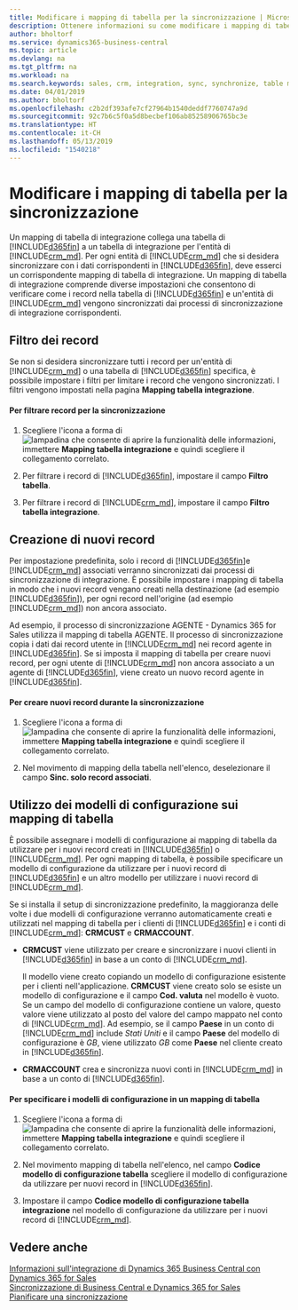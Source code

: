 ```yaml
---
title: Modificare i mapping di tabella per la sincronizzazione | Microsoft Docs
description: Ottenere informazioni su come modificare i mapping di tabella che vengono utilizzati quando si sincronizzano dati tra Business Central e Dynamics 365 for Sales.
author: bholtorf
ms.service: dynamics365-business-central
ms.topic: article
ms.devlang: na
ms.tgt_pltfrm: na
ms.workload: na
ms.search.keywords: sales, crm, integration, sync, synchronize, table mapping
ms.date: 04/01/2019
ms.author: bholtorf
ms.openlocfilehash: c2b2df393afe7cf27964b1540deddf7760747a9d
ms.sourcegitcommit: 92c7b6c5f0a5d8becbef106ab85258906765bc3e
ms.translationtype: HT
ms.contentlocale: it-CH
ms.lasthandoff: 05/13/2019
ms.locfileid: "1540218"
---
```

# <a name="modify-table-mappings-for-synchronization"></a>Modificare i mapping di tabella per la sincronizzazione
Un mapping di tabella di integrazione collega una tabella di [!INCLUDE[d365fin](includes/d365fin_md.md)] a un tabella di integrazione per l'entità di [!INCLUDE[crm_md](includes/crm_md.md)]. Per ogni entità di [!INCLUDE[crm_md](includes/crm_md.md)] che si desidera sincronizzare con i dati corrispondenti in [!INCLUDE[d365fin](includes/d365fin_md.md)], deve esserci un corrispondente mapping di tabella di integrazione. Un mapping di tabella di integrazione comprende diverse impostazioni che consentono di verificare come i record nella tabella di [!INCLUDE[d365fin](includes/d365fin_md.md)] e un'entità di [!INCLUDE[crm_md](includes/crm_md.md)] vengono sincronizzati dai processi di sincronizzazione di integrazione corrispondenti.  

## <a name="filtering-records"></a>Filtro dei record  
 Se non si desidera sincronizzare tutti i record per un'entità di [!INCLUDE[crm_md](includes/crm_md.md)] o una tabella di [!INCLUDE[d365fin](includes/d365fin_md.md)] specifica, è possibile impostare i filtri per limitare i record che vengono sincronizzati. I filtri vengono impostati nella pagina **Mapping tabella integrazione**.  

#### <a name="to-filter-records-for-synchronization"></a>Per filtrare record per la sincronizzazione  
1. Scegliere l'icona a forma di ![lampadina che consente di aprire la funzionalità delle informazioni](media/ui-search/search_small.png "Informazioni sull'operazione che si desidera eseguire"), immettere **Mapping tabella integrazione** e quindi scegliere il collegamento correlato.

2.  Per filtrare i record di [!INCLUDE[d365fin](includes/d365fin_md.md)], impostare il campo **Filtro tabella**.  

3.  Per filtrare i record di [!INCLUDE[crm_md](includes/crm_md.md)], impostare il campo **Filtro tabella integrazione**.  

## <a name="creating-new-records"></a>Creazione di nuovi record  
 Per impostazione predefinita, solo i record di [!INCLUDE[d365fin](includes/d365fin_md.md)]e [!INCLUDE[crm_md](includes/crm_md.md)] associati verranno sincronizzati dai processi di sincronizzazione di integrazione. È possibile impostare i mapping di tabella in modo che i nuovi record vengano creati nella destinazione (ad esempio [!INCLUDE[d365fin](includes/d365fin_md.md)]), per ogni record nell'origine (ad esempio [!INCLUDE[crm_md](includes/crm_md.md)]) non ancora associato.  

 Ad esempio, il processo di sincronizzazione AGENTE - Dynamics 365 for Sales utilizza il mapping di tabella AGENTE. Il processo di sincronizzazione copia i dati dai record utente in [!INCLUDE[crm_md](includes/crm_md.md)] nei record agente in [!INCLUDE[d365fin](includes/d365fin_md.md)]. Se si imposta il mapping di tabella per creare nuovi record, per ogni utente di [!INCLUDE[crm_md](includes/crm_md.md)] non ancora associato a un agente di [!INCLUDE[d365fin](includes/d365fin_md.md)], viene creato un nuovo record agente in [!INCLUDE[d365fin](includes/d365fin_md.md)].  

#### <a name="to-create-new-records-during-synchronization"></a>Per creare nuovi record durante la sincronizzazione  
1. Scegliere l'icona a forma di ![lampadina che consente di aprire la funzionalità delle informazioni](media/ui-search/search_small.png "Informazioni sull'operazione che si desidera eseguire"), immettere **Mapping tabella integrazione** e quindi scegliere il collegamento correlato.

2.  Nel movimento di mapping della tabella nell'elenco, deselezionare il campo **Sinc. solo record associati**.  

## <a name="using-configuration-templates-on-table-mappings"></a>Utilizzo dei modelli di configurazione sui mapping di tabella
È possibile assegnare i modelli di configurazione ai mapping di tabella da utilizzare per i nuovi record creati in [!INCLUDE[d365fin](includes/d365fin_md.md)] o [!INCLUDE[crm_md](includes/crm_md.md)]. Per ogni mapping di tabella, è possibile specificare un modello di configurazione da utilizzare per i nuovi record di [!INCLUDE[d365fin](includes/d365fin_md.md)] e un altro modello per utilizzare i nuovi record di [!INCLUDE[crm_md](includes/crm_md.md)].  

Se si installa il setup di sincronizzazione predefinito, la maggioranza delle volte i due modelli di configurazione verranno automaticamente creati e utilizzati nel mapping di tabella per i clienti di [!INCLUDE[d365fin](includes/d365fin_md.md)] e i conti di [!INCLUDE[crm_md](includes/crm_md.md)]: **CRMCUST** e **CRMACCOUNT**.  

-   **CRMCUST** viene utilizzato per creare e sincronizzare i nuovi clienti in [!INCLUDE[d365fin](includes/d365fin_md.md)] in base a un conto di [!INCLUDE[crm_md](includes/crm_md.md)].  

     Il modello viene creato copiando un modello di configurazione esistente per i clienti nell'applicazione. **CRMCUST** viene creato solo se esiste un modello di configurazione e il campo **Cod. valuta** nel modello è vuoto. Se un campo del modello di configurazione contiene un valore, questo valore viene utilizzato al posto del valore del campo mappato nel conto di [!INCLUDE[crm_md](includes/crm_md.md)]. Ad esempio, se il campo **Paese** in un conto di [!INCLUDE[crm_md](includes/crm_md.md)] include *Stati Uniti* e il campo **Paese** del modello di configurazione è *GB*, viene utilizzato *GB* come **Paese** nel cliente creato in [!INCLUDE[d365fin](includes/d365fin_md.md)].  

-   **CRMACCOUNT** crea e sincronizza nuovi conti in [!INCLUDE[crm_md](includes/crm_md.md)] in base a un conto di [!INCLUDE[d365fin](includes/d365fin_md.md)].  

#### <a name="to-specify-configuration-templates-on-a-table-mapping"></a>Per specificare i modelli di configurazione in un mapping di tabella  
1. Scegliere l'icona a forma di ![lampadina che consente di aprire la funzionalità delle informazioni](media/ui-search/search_small.png "Informazioni sull'operazione che si desidera eseguire"), immettere **Mapping tabella integrazione** e quindi scegliere il collegamento correlato.

2.  Nel movimento mapping di tabella nell'elenco, nel campo **Codice modello di configurazione tabella** scegliere il modello di configurazione da utilizzare per nuovi record in [!INCLUDE[d365fin](includes/d365fin_md.md)].  

3.  Impostare il campo **Codice modello di configurazione tabella integrazione** nel modello di configurazione da utilizzare per i nuovi record di [!INCLUDE[crm_md](includes/crm_md.md)].

## <a name="see-also"></a>Vedere anche  
[Informazioni sull'integrazione di Dynamics 365 Business Central con Dynamics 365 for Sales](admin-prepare-dynamics-365-for-sales-for-integration.md )   
[Sincronizzazione di Business Central e Dynamics 365 for Sales](admin-synchronizing-business-central-and-sales.md)   
[Pianificare una sincronizzazione](admin-scheduled-synchronization-using-the-synchronization-job-queue-entries.md)  
